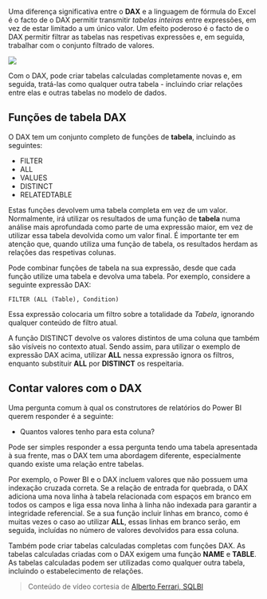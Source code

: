 Uma diferença significativa entre o **DAX** e a linguagem de fórmula do Excel é o facto de o DAX permitir transmitir *tabelas inteiras* entre expressões, em vez de estar limitado a um único valor. Um efeito poderoso é o facto de o DAX permitir filtrar as tabelas nas respetivas expressões e, em seguida, trabalhar com o conjunto filtrado de valores.

![](media/7-6-dax-tables-and-filtering/dax-tables-filtering_1.png)

Com o DAX, pode criar tabelas calculadas completamente novas e, em seguida, tratá-las como qualquer outra tabela - incluindo criar relações entre elas e outras tabelas no modelo de dados.

## <a name="dax-table-functions"></a>Funções de tabela DAX
O DAX tem um conjunto completo de funções de **tabela**, incluindo as seguintes:

* FILTER
* ALL
* VALUES
* DISTINCT
* RELATEDTABLE

Estas funções devolvem uma tabela completa em vez de um valor. Normalmente, irá utilizar os resultados de uma função de **tabela** numa análise mais aprofundada como parte de uma expressão maior, em vez de utilizar essa tabela devolvida como um valor final. É importante ter em atenção que, quando utiliza uma função de tabela, os resultados herdam as relações das respetivas colunas.

Pode combinar funções de tabela na sua expressão, desde que cada função utilize uma tabela e devolva uma tabela. Por exemplo, considere a seguinte expressão DAX:

    FILTER (ALL (Table), Condition)

Essa expressão colocaria um filtro sobre a totalidade da *Tabela*, ignorando qualquer conteúdo de filtro atual.

A função DISTINCT devolve os valores distintos de uma coluna que também são visíveis no contexto atual. Sendo assim, para utilizar o exemplo de expressão DAX acima, utilizar **ALL** nessa expressão ignora os filtros, enquanto substituir **ALL** por **DISTINCT** os respeitaria.

## <a name="counting-values-with-dax"></a>Contar valores com o DAX
Uma pergunta comum à qual os construtores de relatórios do Power BI querem responder é a seguinte:

* Quantos valores tenho para esta coluna?

Pode ser simples responder a essa pergunta tendo uma tabela apresentada à sua frente, mas o DAX tem uma abordagem diferente, especialmente quando existe uma relação entre tabelas.

Por exemplo, o Power BI e o DAX incluem valores que não possuem uma indexação cruzada correta. Se a relação de entrada for quebrada, o DAX adiciona uma nova linha à tabela relacionada com espaços em branco em todos os campos e liga essa nova linha à linha não indexada para garantir a integridade referencial. Se a sua função incluir linhas em branco, como é muitas vezes o caso ao utilizar **ALL**, essas linhas em branco serão, em seguida, incluídas no número de valores devolvidos para essa coluna.

Também pode criar tabelas calculadas completas com funções DAX. As tabelas calculadas criadas com o DAX exigem uma função **NAME** e **TABLE**. As tabelas calculadas podem ser utilizadas como qualquer outra tabela, incluindo o estabelecimento de relações.

> Conteúdo de vídeo cortesia de [Alberto Ferrari, SQLBI](http://www.sqlbi.com/learning-dax)
> 
> 

